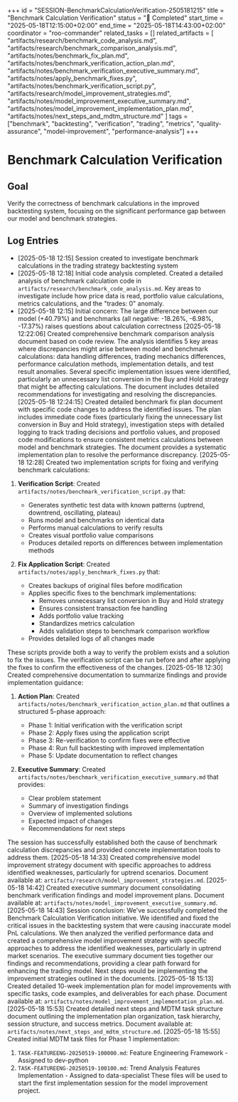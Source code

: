 +++
id = "SESSION-BenchmarkCalculationVerification-2505181215"
title = "Benchmark Calculation Verification"
status = "🏁 Completed"
start_time = "2025-05-18T12:15:00+02:00"
end_time = "2025-05-18T14:43:00+02:00"
coordinator = "roo-commander"
related_tasks = []
related_artifacts = [
  "artifacts/research/benchmark_code_analysis.md",
  "artifacts/research/benchmark_comparison_analysis.md",
  "artifacts/notes/benchmark_fix_plan.md",
  "artifacts/notes/benchmark_verification_action_plan.md",
  "artifacts/notes/benchmark_verification_executive_summary.md",
  "artifacts/notes/apply_benchmark_fixes.py",
  "artifacts/notes/benchmark_verification_script.py",
  "artifacts/research/model_improvement_strategies.md",
  "artifacts/notes/model_improvement_executive_summary.md",
  "artifacts/notes/model_improvement_implementation_plan.md",
  "artifacts/notes/next_steps_and_mdtm_structure.md"
]
tags = ["benchmark", "backtesting", "verification", "trading", "metrics", "quality-assurance", "model-improvement", "performance-analysis"]
+++

# Benchmark Calculation Verification

## Goal

Verify the correctness of benchmark calculations in the improved backtesting system, focusing on the significant performance gap between our model and benchmark strategies.

## Log Entries

- [2025-05-18 12:15] Session created to investigate benchmark calculations in the trading strategy backtesting system
- [2025-05-18 12:18] Initial code analysis completed. Created a detailed analysis of benchmark calculation code in `artifacts/research/benchmark_code_analysis.md`. Key areas to investigate include how price data is read, portfolio value calculations, metrics calculations, and the "trades: 0" anomaly.
- [2025-05-18 12:15] Initial concern: The large difference between our model (+40.79%) and benchmarks (all negative: -18.26%, -6.98%, -17.37%) raises questions about calculation correctness
[2025-05-18 12:22:06] Created comprehensive benchmark comparison analysis document based on code review. The analysis identifies 5 key areas where discrepancies might arise between model and benchmark calculations: data handling differences, trading mechanics differences, performance calculation methods, implementation details, and test result anomalies. Several specific implementation issues were identified, particularly an unnecessary list conversion in the Buy and Hold strategy that might be affecting calculations. The document includes detailed recommendations for investigating and resolving the discrepancies.
[2025-05-18 12:24:15] Created detailed benchmark fix plan document with specific code changes to address the identified issues. The plan includes immediate code fixes (particularly fixing the unnecessary list conversion in Buy and Hold strategy), investigation steps with detailed logging to track trading decisions and portfolio values, and proposed code modifications to ensure consistent metrics calculations between model and benchmark strategies. The document provides a systematic implementation plan to resolve the performance discrepancy.
[2025-05-18 12:28] Created two implementation scripts for fixing and verifying benchmark calculations:

1. **Verification Script**: Created `artifacts/notes/benchmark_verification_script.py` that:
   - Generates synthetic test data with known patterns (uptrend, downtrend, oscillating, plateau)
   - Runs model and benchmarks on identical data
   - Performs manual calculations to verify results
   - Creates visual portfolio value comparisons
   - Produces detailed reports on differences between implementation methods

2. **Fix Application Script**: Created `artifacts/notes/apply_benchmark_fixes.py` that:
   - Creates backups of original files before modification
   - Applies specific fixes to the benchmark implementations:
     - Removes unnecessary list conversion in Buy and Hold strategy
     - Ensures consistent transaction fee handling
     - Adds portfolio value tracking
     - Standardizes metrics calculation
     - Adds validation steps to benchmark comparison workflow
   - Provides detailed logs of all changes made

These scripts provide both a way to verify the problem exists and a solution to fix the issues. The verification script can be run before and after applying the fixes to confirm the effectiveness of the changes.
[2025-05-18 12:30] Created comprehensive documentation to summarize findings and provide implementation guidance:

1. **Action Plan**: Created `artifacts/notes/benchmark_verification_action_plan.md` that outlines a structured 5-phase approach:
   - Phase 1: Initial verification with the verification script
   - Phase 2: Apply fixes using the application script
   - Phase 3: Re-verification to confirm fixes were effective
   - Phase 4: Run full backtesting with improved implementation
   - Phase 5: Update documentation to reflect changes

2. **Executive Summary**: Created `artifacts/notes/benchmark_verification_executive_summary.md` that provides:
   - Clear problem statement
   - Summary of investigation findings
   - Overview of implemented solutions
   - Expected impact of changes
   - Recommendations for next steps

The session has successfully established both the cause of benchmark calculation discrepancies and provided concrete implementation tools to address them.
[2025-05-18 14:33] Created comprehensive model improvement strategy document with specific approaches to address identified weaknesses, particularly for uptrend scenarios. Document available at: `artifacts/research/model_improvement_strategies.md`.
[2025-05-18 14:42] Created executive summary document consolidating benchmark verification findings and model improvement plans. Document available at: `artifacts/notes/model_improvement_executive_summary.md`.
[2025-05-18 14:43] Session conclusion: We've successfully completed the Benchmark Calculation Verification initiative. We identified and fixed the critical issues in the backtesting system that were causing inaccurate model PnL calculations. We then analyzed the verified performance data and created a comprehensive model improvement strategy with specific approaches to address the identified weaknesses, particularly in uptrend market scenarios. The executive summary document ties together our findings and recommendations, providing a clear path forward for enhancing the trading model. Next steps would be implementing the improvement strategies outlined in the documents.
[2025-05-18 15:13] Created detailed 10-week implementation plan for model improvements with specific tasks, code examples, and deliverables for each phase. Document available at: `artifacts/notes/model_improvement_implementation_plan.md`.
[2025-05-18 15:53] Created detailed next steps and MDTM task structure document outlining the implementation plan organization, task hierarchy, session structure, and success metrics. Document available at: `artifacts/notes/next_steps_and_mdtm_structure.md`.
[2025-05-18 15:55] Created initial MDTM task files for Phase 1 implementation:
1. `TASK-FEATUREENG-20250519-100000.md`: Feature Engineering Framework - Assigned to dev-python
2. `TASK-FEATUREENG-20250519-100100.md`: Trend Analysis Features Implementation - Assigned to data-specialist
These files will be used to start the first implementation session for the model improvement project.